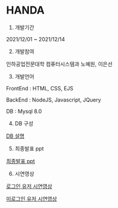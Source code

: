 # HANDA

1. 개발기간

2021/12/01 ~ 2021/12/14

2. 개발참여

인하공업전문대학 컴퓨터시스템과 노예원, 이은선

3. 개발언어

FrontEnd : HTML, CSS, EJS

BackEnd : NodeJS, Javascript, JQuery

DB : Mysql 8.0

4. DB 구성

[DB 설명](readme/DB.md)

5. 최종발표 ppt

[최종발표 ppt](readme/ppt/최종발표.pdf)

6. 시연영상

[로그인 유저 시연영상](readme/video/user_ver.mp4)

[미로그인 유저 시연영상](readme/video/no_user_ver.mp4)